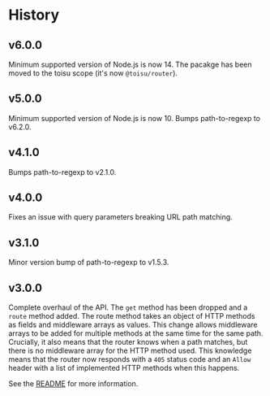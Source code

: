 # History

## v6.0.0

Minimum supported version of Node.js is now 14. The pacakge has been moved to
the toisu scope (it's now `@toisu/router`).

## v5.0.0

Minimum supported version of Node.js is now 10.
Bumps path-to-regexp to v6.2.0.

## v4.1.0

Bumps path-to-regexp to v2.1.0.

## v4.0.0

Fixes an issue with query parameters breaking URL path matching.

## v3.1.0

Minor version bump of path-to-regexp to v1.5.3.

## v3.0.0

Complete overhaul of the API. The `get` method has been dropped and a `route` method added. The
route method takes an object of HTTP methods as fields and middleware arrays as values. This change
allows middleware arrays to be added for multiple methods at the same time for the same path.
Crucially, it also means that the router knows when a path matches, but there is no middleware array
for the HTTP method used. This knowledge means that the router now responds with a `405` status code
and an `Allow` header with a list of implemented HTTP methods when this happens.

See the [README](./README.md) for more information.
